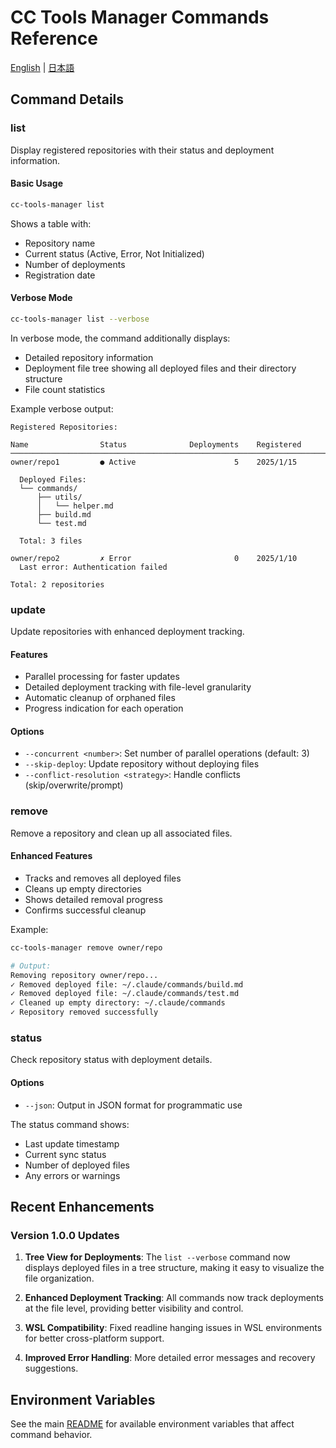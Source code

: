 # CC Tools Manager Commands Reference

[English](commands.md) | [日本語](commands.ja.md)

## Command Details

### list

Display registered repositories with their status and deployment information.

#### Basic Usage

```bash
cc-tools-manager list
```

Shows a table with:
- Repository name
- Current status (Active, Error, Not Initialized)
- Number of deployments
- Registration date

#### Verbose Mode

```bash
cc-tools-manager list --verbose
```

In verbose mode, the command additionally displays:
- Detailed repository information
- Deployment file tree showing all deployed files and their directory structure
- File count statistics

Example verbose output:
```
Registered Repositories:

Name                Status              Deployments    Registered          
────────────────────────────────────────────────────────────────────────
owner/repo1         ● Active                      5    2025/1/15           

  Deployed Files:
  └── commands/
      ├── utils/
      │   └── helper.md
      ├── build.md
      └── test.md
  
  Total: 3 files

owner/repo2         ✗ Error                       0    2025/1/10           
  Last error: Authentication failed

Total: 2 repositories
```

### update

Update repositories with enhanced deployment tracking.

#### Features
- Parallel processing for faster updates
- Detailed deployment tracking with file-level granularity
- Automatic cleanup of orphaned files
- Progress indication for each operation

#### Options
- `--concurrent <number>`: Set number of parallel operations (default: 3)
- `--skip-deploy`: Update repository without deploying files
- `--conflict-resolution <strategy>`: Handle conflicts (skip/overwrite/prompt)

### remove

Remove a repository and clean up all associated files.

#### Enhanced Features
- Tracks and removes all deployed files
- Cleans up empty directories
- Shows detailed removal progress
- Confirms successful cleanup

Example:
```bash
cc-tools-manager remove owner/repo

# Output:
Removing repository owner/repo...
✓ Removed deployed file: ~/.claude/commands/build.md
✓ Removed deployed file: ~/.claude/commands/test.md
✓ Cleaned up empty directory: ~/.claude/commands
✓ Repository removed successfully
```

### status

Check repository status with deployment details.

#### Options
- `--json`: Output in JSON format for programmatic use

The status command shows:
- Last update timestamp
- Current sync status
- Number of deployed files
- Any errors or warnings

## Recent Enhancements

### Version 1.0.0 Updates

1. **Tree View for Deployments**: The `list --verbose` command now displays deployed files in a tree structure, making it easy to visualize the file organization.

2. **Enhanced Deployment Tracking**: All commands now track deployments at the file level, providing better visibility and control.

3. **WSL Compatibility**: Fixed readline hanging issues in WSL environments for better cross-platform support.

4. **Improved Error Handling**: More detailed error messages and recovery suggestions.

## Environment Variables

See the main [README](../README.md#environment-variables) for available environment variables that affect command behavior.